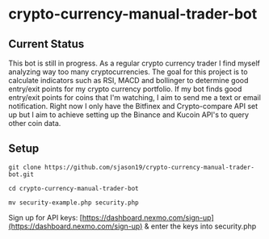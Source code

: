 # crypto-currency-manual-trader-bot
## Current Status
This bot is still in progress. As a regular crypto currency trader I find myself analyzing way too many cryptocurrencies. The goal for this project is to calculate indicators such as RSI, MACD and bollinger to determine good entry/exit points for my crypto currency portfolio. If my bot finds good entry/exit points for coins that I'm watching, I aim to send me a text or email notification. Right now I only have the Bitfinex and Crypto-compare API set up but I aim to achieve setting up the Binance and Kucoin API's to query other coin data.

## Setup

```
git clone https://github.com/sjason19/crypto-currency-manual-trader-bot.git

cd crypto-currency-manual-trader-bot

mv security-example.php security.php
```

Sign up for API keys: [https://dashboard.nexmo.com/sign-up](https://dashboard.nexmo.com/sign-up) & enter the keys into security.php